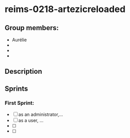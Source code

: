 # reims-0218-artezicreloaded

## Group members:


* Aurélie
*
*
*


## Description


## Sprints

### First Sprint:
- [ ] as an administrator,...
- [ ] as a user, ...
- [ ]
- [ ]